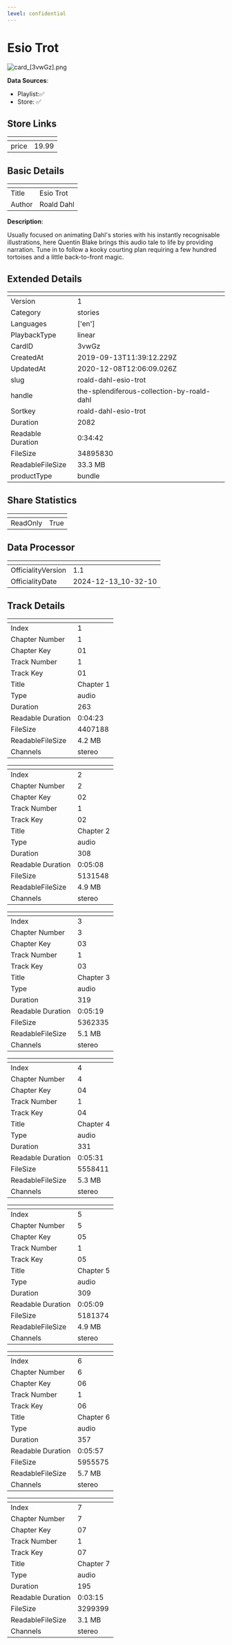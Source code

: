 ```yaml
---
level: confidential
---
```

# Esio Trot

![card_[3vwGz].png](../../img/cards/card_[3vwGz].png)

**Data Sources**: 

- Playlist:✅
- Store: ✅


## Store Links

| <!-- --> | <!-- --> |
| - | - |
| price | 19.99 |


## Basic Details

| <!-- --> | <!-- --> |
| - | - |
| Title | Esio Trot |
| Author | Roald Dahl |

**Description**:

Usually focused on animating Dahl's stories with his instantly recognisable illustrations, here Quentin Blake brings this audio tale to life by providing narration. Tune in to follow a kooky courting plan requiring a few hundred tortoises and a little back-to-front magic.


## Extended Details

| <!-- --> | <!-- --> |
| - | - |
| Version | 1 |
| Category | stories |
| Languages | ['en'] |
| PlaybackType | linear |
| CardID | 3vwGz |
| CreatedAt | 2019-09-13T11:39:12.229Z |
| UpdatedAt | 2020-12-08T12:06:09.026Z |
| slug | roald-dahl-esio-trot |
| handle | the-splendiferous-collection-by-roald-dahl |
| Sortkey | roald-dahl-esio-trot |
| Duration | 2082 |
| Readable Duration | 0:34:42 |
| FileSize | 34895830 |
| ReadableFileSize | 33.3 MB |
| productType | bundle |


## Share Statistics

| <!-- --> | <!-- --> |
| - | - |
| ReadOnly | True |


## Data Processor

| <!-- --> | <!-- --> |
| - | - |
| OfficialityVersion | 1.1
| OfficialityDate | 2024-12-13_10-32-10


## Track Details

| <!-- --> | <!-- --> |
| - | - |
| Index | 1 |
| Chapter Number | 1 |
| Chapter Key | 01 |
| Track Number | 1 |
| Track Key | 01 |
| Title | Chapter 1 |
| Type | audio |
| Duration | 263 |
| Readable Duration | 0:04:23 |
| FileSize | 4407188 |
| ReadableFileSize | 4.2 MB |
| Channels | stereo |

| <!-- --> | <!-- --> |
| - | - |
| Index | 2 |
| Chapter Number | 2 |
| Chapter Key | 02 |
| Track Number | 1 |
| Track Key | 02 |
| Title | Chapter 2 |
| Type | audio |
| Duration | 308 |
| Readable Duration | 0:05:08 |
| FileSize | 5131548 |
| ReadableFileSize | 4.9 MB |
| Channels | stereo |

| <!-- --> | <!-- --> |
| - | - |
| Index | 3 |
| Chapter Number | 3 |
| Chapter Key | 03 |
| Track Number | 1 |
| Track Key | 03 |
| Title | Chapter 3 |
| Type | audio |
| Duration | 319 |
| Readable Duration | 0:05:19 |
| FileSize | 5362335 |
| ReadableFileSize | 5.1 MB |
| Channels | stereo |

| <!-- --> | <!-- --> |
| - | - |
| Index | 4 |
| Chapter Number | 4 |
| Chapter Key | 04 |
| Track Number | 1 |
| Track Key | 04 |
| Title | Chapter 4 |
| Type | audio |
| Duration | 331 |
| Readable Duration | 0:05:31 |
| FileSize | 5558411 |
| ReadableFileSize | 5.3 MB |
| Channels | stereo |

| <!-- --> | <!-- --> |
| - | - |
| Index | 5 |
| Chapter Number | 5 |
| Chapter Key | 05 |
| Track Number | 1 |
| Track Key | 05 |
| Title | Chapter 5 |
| Type | audio |
| Duration | 309 |
| Readable Duration | 0:05:09 |
| FileSize | 5181374 |
| ReadableFileSize | 4.9 MB |
| Channels | stereo |

| <!-- --> | <!-- --> |
| - | - |
| Index | 6 |
| Chapter Number | 6 |
| Chapter Key | 06 |
| Track Number | 1 |
| Track Key | 06 |
| Title | Chapter 6 |
| Type | audio |
| Duration | 357 |
| Readable Duration | 0:05:57 |
| FileSize | 5955575 |
| ReadableFileSize | 5.7 MB |
| Channels | stereo |

| <!-- --> | <!-- --> |
| - | - |
| Index | 7 |
| Chapter Number | 7 |
| Chapter Key | 07 |
| Track Number | 1 |
| Track Key | 07 |
| Title | Chapter 7 |
| Type | audio |
| Duration | 195 |
| Readable Duration | 0:03:15 |
| FileSize | 3299399 |
| ReadableFileSize | 3.1 MB |
| Channels | stereo |

